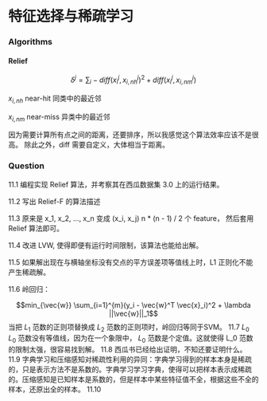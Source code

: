 # 特征选择与稀疏学习



### Algorithms

#### Relief

$$\delta^j = \sum_{i} -diff(x_i^j, x_{i, nh}^j)^2 + diff(x_i^j, x_{i, nm}^j)$$

$x_{i, nh}$ near-hit 同类中的最近邻

$x_{i, nm}$ near-miss 异类中的最近邻

因为需要计算所有点之间的距离，还要排序，所以我感觉这个算法效率应该不是很高。
除此之外，diff 需要自定义，大体相当于距离。



### Question

11.1 编程实现 Relief 算法，并考察其在西瓜数据集 3.0 上的运行结果。

11.2 写出 Relief-F 的算法描述

11.3 原来是 x_1, x_2, ..., x_n 变成 (x_i, x_j) n * (n - 1) / 2 个 feature， 然后套用 Relief 算法即可。

11.4 改进 LVW, 使得即便有运行时间限制，该算法也能给出解。

11.5 如果解出现在与横轴坐标没有交点的平方误差项等值线上时，L1 正则化不能产生稀疏解。

11.6 岭回归：

$$min_{\vec{w}} \sum_{i=1}^{m}(y_i - \vec{w}^T \vec{x}_i)^2 + \lambda ||\vec{w}||_1$$
当把 $L_1$ 范数的正则项替换成 $L_2$ 范数的正则项时，岭回归等同于SVM。
11.7 $L_0$ $L_0$ 范数没有等值线，因为在一个象限中， $L_0$ 范数是个定值。这就使得 L_0 范数的限制太强，很容易找到解。
11.8 西瓜书已经给出证明，不知还要证明什么。
11.9 字典学习和压缩感知对稀疏性利用的异同：字典学习得到的样本本身是稀疏的，只是表示方法不是系数的。字典学习学习字典，使得可以把样本表示成稀疏的。压缩感知是已知样本是系数的，但是样本中某些特征值不全，根据这些不全的样本，还原出全的样本。
11.10 